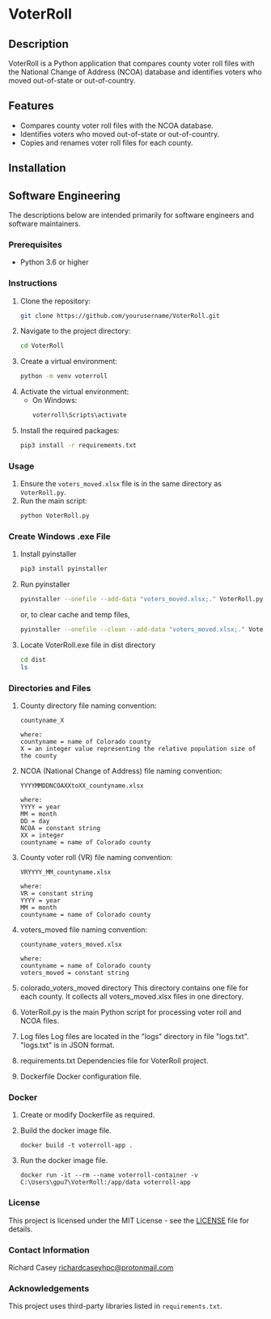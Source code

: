 # VoterRoll

## Description
VoterRoll is a Python application that compares county voter roll files with the National Change of Address (NCOA) database and identifies voters who moved out-of-state or out-of-country.

## Features
- Compares county voter roll files with the NCOA database.
- Identifies voters who moved out-of-state or out-of-country.
- Copies and renames voter roll files for each county.

## Installation

## Software Engineering
The descriptions below are intended primarily for software engineers and software maintainers. 

### Prerequisites
- Python 3.6 or higher

### Instructions
1. Clone the repository:
    ```sh
    git clone https://github.com/yourusername/VoterRoll.git
    ```
2. Navigate to the project directory:
    ```sh
    cd VoterRoll
    ```
3. Create a virtual environment:
    ```sh
    python -m venv voterroll
    ```
4. Activate the virtual environment:
    - On Windows:
        ```sh
        voterroll\Scripts\activate
        ```
5. Install the required packages:
    ```sh
    pip3 install -r requirements.txt
    ```

### Usage
1. Ensure the `voters_moved.xlsx` file is in the same directory as `VoterRoll.py`.
2. Run the main script:
    ```sh
    python VoterRoll.py
    ```

### Create Windows .exe File
1. Install pyinstaller
    ```sh
    pip3 install pyinstaller
    ```

2. Run pyinstaller
    ```sh
    pyinstaller --onefile --add-data "voters_moved.xlsx;." VoterRoll.py
    ```

    or, to clear cache and temp files,

    ```sh
    pyinstaller --onefile --clean --add-data "voters_moved.xlsx;." VoterRoll.py
    ```

3. Locate VoterRoll.exe file in dist directory
     ```sh
    cd dist
    ls
    ```

### Directories and Files
1. County directory file naming convention:
    ```
    countyname_X

    where:
    countyname = name of Colorado county
    X = an integer value representing the relative population size of the county
    ```

2. NCOA (National Change of Address) file naming convention:
    ```
    YYYYMMDDNCOAXXtoXX_countyname.xlsx

    where:
    YYYY = year
    MM = month
    DD = day
    NCOA = constant string
    XX = integer
    countyname = name of Colorado county
    ```

3. County voter roll (VR) file naming convention:
    ```
    VRYYYY_MM_countyname.xlsx

    where:
    VR = constant string
    YYYY = year
    MM = month
    countyname = name of Colorado county
    ```

4. voters_moved file naming convention:

    ```
    countyname_voters_moved.xlsx

    where:
    countyname = name of Colorado county
    voters_moved = constant string
    ```

5. colorado_voters_moved directory
    This directory contains one file for each county.  It collects all voters_moved.xlsx files in one directory.

6. VoterRoll.py is the main Python script for processing voter roll and NCOA files.

7. Log files
    Log files are located in the "logs" directory in file "logs.txt".  "logs.txt" is in JSON format.

8. requirements.txt
    Dependencies file for VoterRoll project.

9. Dockerfile
    Docker configuration file.

### Docker
1. Create or modify Dockerfile as required.

2. Build the docker image file.
   ```
   docker build -t voterroll-app .
   ```

3. Run the docker image file.
   ```
   docker run -it --rm --name voterroll-container -v C:\Users\gpu7\VoterRoll:/app/data voterroll-app
   ```


### License
This project is licensed under the MIT License - see the [LICENSE](LICENSE) file for details.

### Contact Information
Richard Casey
richardcaseyhpc@protonmail.com

### Acknowledgements
This project uses third-party libraries listed in `requirements.txt`.
